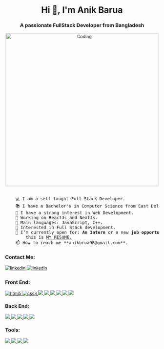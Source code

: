 <h1 align="center">Hi 👋, I'm Anik Barua</h1>
<h3 align="center">A passionate FullStack Developer from Bangladesh</h3>
<div align="center">
  <img
    alt="Coding"
    width="500"
    src="https://camo.githubusercontent.com/19db51af5f90f1b152bc0b9078f5fe97053955be5074f03f17019c70345bdcdb/68747470733a2f2f6d69726f2e6d656469756d2e636f6d2f6d61782f313336302f302a37513379765349765f7430696f4a2d5a2e676966"
  />
</div>
<br />
<pre>
    💻 I am a self taught Full Stack Developer.
    📚 I have a Bachelor's in Computer Science from East Delta University.
    📝 I have a strong interest in Web Development.
    🔭 Working on ReactJs and NextJs.
    🌟 Main languages: JavaScript, C++.
    🚩 Interested in Full Stack development.
    🤔 I’m currently open for: <b>An Intern</b> or a new <b>job opportunity</b>, 
        this is <a href="" target="_blank">MY RESUME.</a>
    📫 How to reach me **anikbrua98@gmail.com**.
</pre>

<h3 align="left">Contact Me:</h3>
<p align="left">
  <a
    href="https://www.facebook.com/anik.barua.3705"
    target="_blank"
    rel="noreferrer"
  >
    <img
      src="https://img.shields.io/badge/facebook-%2300acee.svg?color=405DE6&style=for-the-badge&logo=facebook&logoColor=white"
      alt="linkedin"
      style="margin-bottom: 5px"
    />
  </a>
  <a
    href="https://www.linkedin.com/in/anik-barua-a5ab04212/"
    target="_blank"
    rel="noreferrer"
  >
    <img
      src="https://img.shields.io/badge/linkedin-%2300acee.svg?color=405DE6&style=for-the-badge&logo=linkedin&logoColor=white"
      alt="linkedin"
      style="margin-bottom: 5px"
    />
  </a>
</p>
<h3 align="left">Front End:</h3>
<p align="left">
  <a href="https://www.w3.org/html/" target="_blank" rel="noreferrer">
    <img
      src="https://img.shields.io/badge/HTML5%20-%23E34F26.svg?style=for-the-badge&logo=html5&logoColor=white"
      alt="html5"
    />
  </a>
  <a href="https://www.w3schools.com/css/" target="_blank" rel="noreferrer">
    <img
      src="https://img.shields.io/badge/CSS3%20-%231572B6.svg?style=for-the-badge&logo=css3&logoColor=white"
      alt="css3"
    />
  </a>
  <a href="https://www.w3schools.com/css/" target="_blank" rel="noreferrer">
    <img
      src="https://img.shields.io/badge/javascript%20-%23323330.svg?&style=for-the-badge&logo=javascript&logoColor=%23F7DF1E"
    />
  </a>
  <a href="https://www.w3schools.com/css/" target="_blank" rel="noreferrer">
    <img
      src="https://img.shields.io/badge/react%20-%2320232a.svg?&style=for-the-badge&logo=react&logoColor=%2361DAFB"
    />
  </a>
  <a href="https://www.w3schools.com/css/" target="_blank" rel="noreferrer">
    <img
      src="https://img.shields.io/badge/bootstrap%20-%23563D7C.svg?&style=for-the-badge&logo=bootstrap&logoColor=white"
    />
  </a>
  <a href="" target="_blank" rel="noreferrer">
    <img
      src="https://img.shields.io/badge/tailwindcss%20-%2338B2AC.svg?&style=for-the-badge&logo=tailwind-css&logoColor=white"
    />
  </a>
  <a href="" target="_blank" rel="noreferrer">
    <img
      src="https://img.shields.io/badge/daisyui%20-%23000.svg?&style=for-the-badge&logo=daisyui&logoColor=white"
    />
  </a>
  <a href="" target="_blank" rel="noreferrer">
    <img
      src="https://img.shields.io/badge/Reactbootstrap%20-%23000.svg?&style=for-the-badge&logo=reactbootstrap&logoColor=white"
    />
  </a>
</p>
<h3 align="left">Back End:</h3>
<p align="left">
  <a href="" target="_blank" rel="noreferrer">
    <img
      src="https://img.shields.io/badge/express.js%20-%23404d59.svg?&style=for-the-badge"
    />
  </a>
  <a href="" target="_blank" rel="noreferrer">
    <img
      src="https://img.shields.io/badge/node.js%20-%2343853D.svg?&style=for-the-badge&logo=node.js&logoColor=white"
    />
  </a>
  <a href="" target="_blank" rel="noreferrer">
    <img
      src="https://img.shields.io/badge/MongoDB-%234ea94b.svg?&style=for-the-badge&logo=mongodb&logoColor=white"
    />
  </a>
  <a href="" target="_blank" rel="noreferrer">
    <img
      src="https://img.shields.io/badge/php-%23777BB4.svg?&style=for-the-badge&logo=php&logoColor=white"
    />
  </a>
  <a href="" target="_blank" rel="noreferrer">
    <img
      src="https://img.shields.io/badge/mysql-%2300f.svg?&style=for-the-badge&logo=mysql&logoColor=white"
    />
  </a>
</p>
<h3 align="left">Tools:</h3>
<p>
  <a href="" target="_blank" rel="noreferrer">
    <img
      src="https://img.shields.io/badge/vercel%20-%23000000.svg?&style=for-the-badge&logo=vercel&logoColor=white"
    />
  </a>
  <a href="" target="_blank" rel="noreferrer">
    <img
      src="https://img.shields.io/badge/github%20-%23121011.svg?&style=for-the-badge&logo=github&logoColor=white"
    />
  </a>
  <a href="" target="_blank" rel="noreferrer">
    <img
      src="https://img.shields.io/badge/git%20-%23F05033.svg?&style=for-the-badge&logo=git&logoColor=white"
    />
  </a>
  <a href="" target="_blank" rel="noreferrer">
    <img
      src="https://img.shields.io/badge/figma%20-%23F24E1E.svg?&style=for-the-badge&logo=figma&logoColor=white"
    />
  </a>
</p>
